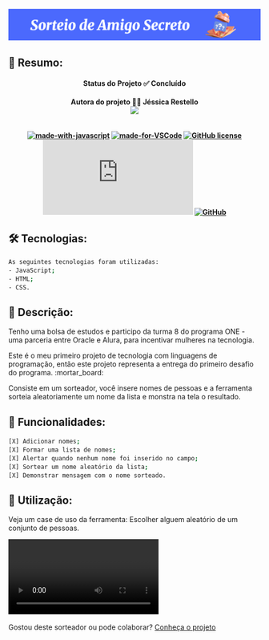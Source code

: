 ![img](assets/capa.png)

## 📢 Resumo:
<h4 align="center">
<p>Status do Projeto ✅ Concluído</p>
</h4>
  
<h4 align="center">
Autora do projeto 🙆‍♀️ Jéssica Restello

<br>
<div>
<a href="https://www.linkedin.com/in/jessicarestello/" target="_blank"><img loading="lazy" src="https://img.shields.io/badge/-LinkedIn-%230077B5?style=for-the-badge&logo=linkedin&logoColor=white" target="_blank"></a>   
</div>
<br>

[![made-with-javascript](https://img.shields.io/badge/Made%20with-JavaScript-1f425f.svg)](https://www.javascript.com)
[![made-for-VSCode](https://img.shields.io/badge/Made%20for-VSCode-1f425f.svg)](https://code.visualstudio.com/)
[![GitHub license](https://img.shields.io/github/license/Naereen/StrapDown.js.svg)](https://github.com/Naereen/StrapDown.js/blob/master/LICENSE)
[![Latest release](https://badgen.net/github/release/Naereen/Strapdown.js)](https://github.com/Naereen/Strapdown.js/releases)
[![GitHub](https://badgen.net/badge/icon/github?icon=github&label)](https://github.com)
</h4>

## 🛠️ Tecnologias: 
```bash
As seguintes tecnologias foram utilizadas:
- JavaScript;
- HTML;
- CSS.
```

## 📍 Descrição: 
<p>Tenho uma bolsa de estudos e participo da turma 8 do programa ONE - uma parceria entre Oracle e Alura, para incentivar mulheres na tecnologia.</p>
<p>Este é o meu primeiro projeto de tecnologia com linguagens de programação, então este projeto representa a entrega do primeiro desafio do programa. :mortar_board:</p>
<p>Consiste em um sorteador, você insere nomes de pessoas e a ferramenta sorteia aleatoriamente um nome da lista e monstra na tela o resultado.</p>

## 🎯 Funcionalidades:
```bash
[X] Adicionar nomes;
[X] Formar uma lista de nomes;
[X] Alertar quando nenhum nome foi inserido no campo;
[X] Sortear um nome aleatório da lista;
[X] Demonstrar mensagem com o nome sorteado.
```

## 🚀 Utilização:
<p>Veja um case de uso da ferramenta: Escolher alguem aleatório de um conjunto de pessoas.</p>
<video controls src="assets/video.mp4" title="Title"></video>

Gostou deste sorteador ou pode colaborar? [Conheça o projeto](https://desafiosorteio.vercel.app/)



